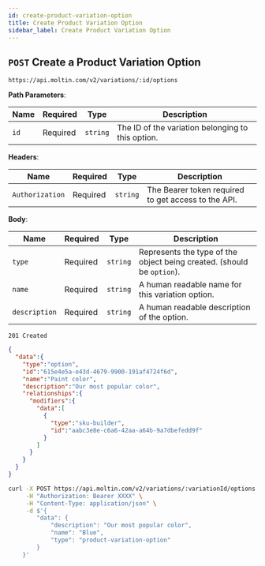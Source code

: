 ```yaml
---
id: create-product-variation-option
title: Create Product Variation Option
sidebar_label: Create Product Variation Option
---
```



## `POST` Create a Product Variation Option

```http
https://api.moltin.com/v2/variations/:id/options
```

<!--DOCUSAURUS_CODE_TABS-->

<!-- Request -->

**Path Parameters**:

| Name | Required | Type | Description |
| --- | --- | --- | --- |
| `id` | Required | `string` | The ID of the variation belonging to this option. |

**Headers**:

| Name | Required | Type | Description |
| --- | --- | --- | --- |
| `Authorization` | Required | `string` | The Bearer token required to get access to the API. |

**Body**:

| Name | Required | Type | Description |
| --- | --- | --- | --- |
| `type` | Required | `string` | Represents the type of the object being created. (should be `option`). |
| `name` | Required | `string` | A human readable name for this variation option. |
| `description` | Required | `string` | A human readable description of the option. |

<!-- Response -->

`201 Created`

```json
{
  "data":{
    "type":"option",
    "id":"615e4e5a-e43d-4679-9900-191af4724f6d",
    "name":"Paint color",
    "description":"Our most popular color",
    "relationships":{
      "modifiers":{
        "data":[
          {
            "type":"sku-builder",
            "id":"aabc3e8e-c6a6-42aa-a64b-9a7dbefedd9f"
          }
        ]
      }
    }
  }
}
```

<!--END_DOCUSAURUS_CODE_TABS-->

<!--DOCUSAURUS_CODE_TABS-->

<!--cURL-->

```bash
curl -X POST https://api.moltin.com/v2/variations/:variationId/options \
     -H "Authorization: Bearer XXXX" \
     -H "Content-Type: application/json" \
     -d $'{
        "data": {
            "description": "Our most popular color",
		    "name": "Blue",
		    "type": "product-variation-option"
        }
    }'
```

<!--END_DOCUSAURUS_CODE_TABS-->
